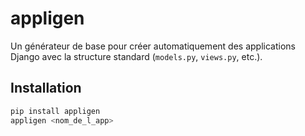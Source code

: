 # appligen

Un générateur de base pour créer automatiquement des applications Django avec la structure standard (`models.py`, `views.py`, etc.).

## Installation

```bash
pip install appligen
appligen <nom_de_l_app>